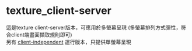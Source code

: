 texture_client-server
=====================

這是texture client-server版本，可應用於多螢幕呈現 (多螢幕排列方式彈性，符合client端畫面擷取規則即可)  
另有 [client-independent](https://github.com/shengpo/texture/tree/master/code-independent) 運行版本，只提供單螢幕呈現

